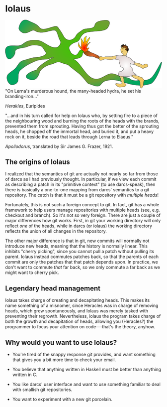 Iolaus
======

<img alt="legendary head management" src="doc/hydra.svg" align="right">

"On Lerna's murderous hound, the many-headed hydra, he set his
branding-iron..."

*Herakles*, Euripides

"...and in his turn called for help on Iolaus who, by setting fire to
a piece of the neighbouring wood and burning the roots of the heads
with the brands, prevented them from sprouting. Having thus got the
better of the sprouting heads, he chopped off the immortal head, and
buried it, and put a heavy rock on it, beside the road that leads
through Lerna to Elaeus."

*Apollodorus*, translated by Sir James G. Frazer, 1921.

The origins of Iolaus
---------------------

I realized that the semantics of git are actually not nearly so far
from those of darcs as I had previously thought.  In particular, if we
view each commit as describing a patch in its "primitive context" (to
use darcs-speak), then there is basically a one-to-one mapping from
darcs' semantics to a git repository.   The catch is that it must be a 
git repository with *multiple heads*!

Fortunately, this is not such a foreign concept to git.  In fact, git
has a whole framework to help users manage repositories with multiple
heads (see, e.g. checkout and branch).  So it's not so very foreign.
There are just a couple of major differences how git works.  First, in
git your working directory will only reflect *one* of the heads, while
in darcs (or iolaus) the working directory reflects the union of all
changes in the repository.

The other major difference is that in git, new commits will normally
not introduce new heads, meaning that the history is normally linear.
This inhibits "cherry picking", since you cannot pull a patch without
pulling its parent.  Iolaus instead commutes patches back, so that the
parents of each commit are only the patches that that patch depends
upon.  In practice, we don't want to commute *that* far back, so we
only commute a far back as we might want to cherry pick.

Legendary head management
-------------------------

Iolaus takes charge of creating and decapitating heads.  This makes
its name something of a misnomer, since Heracles was in charge of
removing heads, which grew spontaneously, and Iolaus was merely tasked
with preventing their regrowth.  Nevertheless, iolaus the program
takes charge of both the growth and decapitation of heads, allowing
you (Heracles?) the programmer to focus your attention on
code---that's the theory, anyhow.

Why would you want to use Iolaus?
---------------------------------

- You're tired of the snappy response git provides, and want something
  that gives you a bit more time to check your email.

- You believe that anything written in Haskell must be better than
  anything written in C.

- You like darcs' user interface and want to use something familiar to
  deal with smallish git repositories.

- You want to experiment with a new git porcelain.
